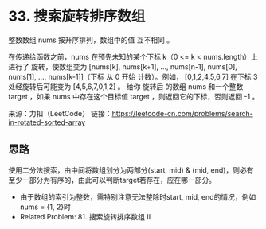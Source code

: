 # 33. 搜索旋转排序数组
整数数组 nums 按升序排列，数组中的值 互不相同 。

在传递给函数之前，nums 在预先未知的某个下标 k（0 <= k < nums.length）上进行了 旋转，使数组变为 [nums[k], nums[k+1], ..., nums[n-1], nums[0], nums[1], ..., nums[k-1]]（下标 从 0 开始 计数）。例如， [0,1,2,4,5,6,7] 在下标 3 处经旋转后可能变为 [4,5,6,7,0,1,2] 。
给你 旋转后 的数组 nums 和一个整数 target ，如果 nums 中存在这个目标值 target ，则返回它的下标，否则返回 -1 。

来源：力扣（LeetCode）
链接：https://leetcode-cn.com/problems/search-in-rotated-sorted-array

## 思路
使用二分法搜索，由中间将数组划分为两部分(start, mid) & (mid, end)，则必有至少一部分为有序的，由此可以判断target若存在，应在哪一部分。

* 由于数组的索引为整数，需特别注意无法整除时start, mid, end的情况，例如nums = {1, 2}时
* Related Problem: 81. 搜索旋转排序数组 II